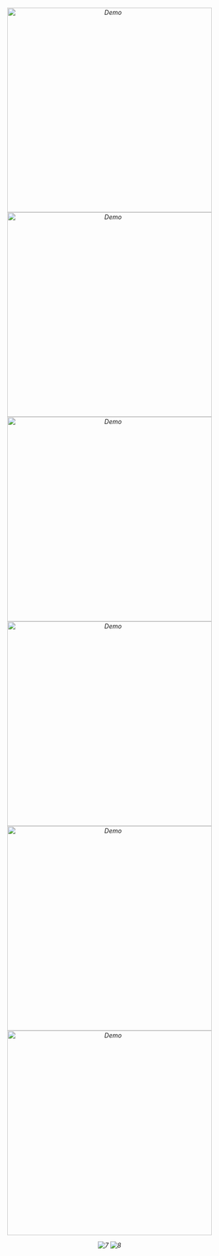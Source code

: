 <h6 align="center">
    <img src="https://github.com/LucasReb/CryptoTrader/assets/54152996/33091ce2-b123-4ee9-a585-30a0b9cddf90" alt="Demo" widht="460" height="460"/>
    <img src="https://github.com/LucasReb/crypto-trader/assets/54152996/feda54aa-adb5-4ff8-9e61-cbc08e080566" alt="Demo" widht="460" height="460"/>
    <img src="https://github.com/LucasReb/crypto-trader/assets/54152996/ed9ac69d-4c86-405c-a4c2-46a1dba6025a" alt="Demo" widht="460" height="460"/>
    <img src="https://github.com/LucasReb/crypto-trader/assets/54152996/3516accf-6e0f-4ad1-8509-c6d80b8550f7" alt="Demo" widht="460" height="460"/>
    <img src="https://github.com/LucasReb/crypto-trader/assets/54152996/fa764875-6eaf-4d21-9387-9360f48845bb" alt="Demo" widht="460" height="460"/>
    <img src="https://github.com/LucasReb/CryptoTrader/assets/54152996/33091ce2-b123-4ee9-a585-30a0b9cddf90" alt="Demo" widht="460" height="460"/>
    
![7](https://github.com/LucasReb/crypto-trader/assets/54152996/52f1f813-513a-4646-ad70-afe86eb18ed8)
![8](https://github.com/LucasReb/crypto-trader/assets/54152996/f86eb5de-1842-42c6-8427-d1bb12f2d53d)
</h6>
